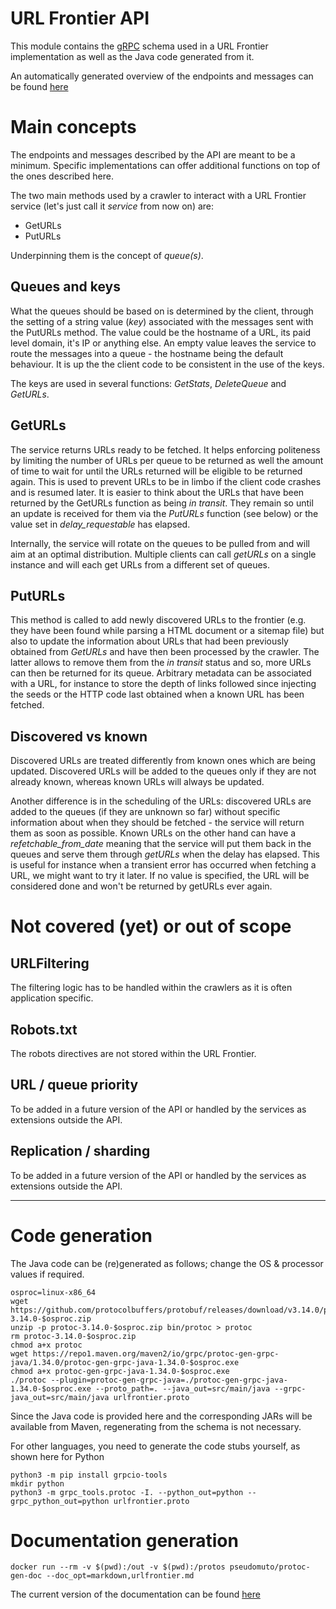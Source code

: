 # URL Frontier API

This module contains the [gRPC](https://grpc.io) schema used in a URL Frontier implementation as well as the Java code generated from it.

An automatically generated overview of the endpoints and messages can be found [here](urlfrontier.md)

# Main concepts

The endpoints and messages described by the API are meant to be a minimum. Specific implementations can offer additional functions on top of the ones described here.

The two main methods used by a crawler to interact with a URL Frontier service (let's just call it _service_ from now on) are:
- GetURLs
- PutURLs

Underpinning them is the concept of *queue(s)*.

## Queues and keys

What the queues should be based on is determined by the client, through the setting of a string value (_key_) associated with the messages sent with the PutURLs method. The value could be the hostname of a URL, its paid level domain, it's IP or anything else. An empty value leaves the service to route the messages into a queue - the hostname being the default behaviour. It is up the the client code to be consistent in the use of the keys.

The keys are used in several functions: _GetStats_, _DeleteQueue_ and _GetURLs_.

## GetURLs

The service returns URLs ready to be fetched. It helps enforcing politeness by limiting the number of URLs per queue to be returned as well the amount of time to wait for until the URLs returned will be eligible to be returned again. This is used to prevent URLs to be in limbo if the client code crashes and is resumed later. It is easier to think about the URLs that have been returned by the GetURLs function as being _in transit_. They remain so until an update is received for them via the *PutURLs* function (see below) or the value set in *delay_requestable* has elapsed.

Internally, the service will rotate on the queues to be pulled from and will aim at an optimal distribution. Multiple clients can call _getURLs_ on a single instance and will each get URLs from a different set of queues.

## PutURLs

This method is called to add newly discovered URLs to the frontier (e.g. they have been found while parsing a HTML document or a sitemap file) but also to update the information about URLs that had been previously obtained from *GetURLs* and have then been processed by the crawler. The latter allows to remove them from the _in transit_ status and so, more URLs can then be returned for its queue. Arbitrary metadata can be associated with a URL, for instance to store the depth of links followed since injecting the seeds or the HTTP code last obtained when a known URL has been fetched.

## Discovered vs known

Discovered URLs are treated differently from known ones which are being updated. Discovered URLs will be added to the queues only if they are not already known, whereas known URLs will always be updated.

Another difference is in the scheduling of the URLs: discovered URLs are added to the queues (if they are unknown so far) without specific information about when they should be fetched - the service will return them as soon as possible. Known URLs on the other hand can have a _refetchable_from_date_ meaning that the service will put them back in the queues and serve them through _getURLs_ when the delay has elapsed. This is useful for instance when a transient error has occurred when fetching a URL, we might want to try it later. If no value is specified, the URL will be considered done and won't be returned by getURLs ever again.

# Not covered (yet) or out of scope

## URLFiltering
The filtering logic has to be handled within the crawlers as it is often application specific.

## Robots.txt
The robots directives are not stored within the URL Frontier.

## URL / queue priority
To be added in a future version of the API or handled by the services as extensions outside the API.

## Replication / sharding
To be added in a future version of the API or handled by the services as extensions outside the API.

--------------------------------------

# Code generation

The Java code can be (re)generated as follows; change the OS & processor values if required.

```
osproc=linux-x86_64
wget https://github.com/protocolbuffers/protobuf/releases/download/v3.14.0/protoc-3.14.0-$osproc.zip
unzip -p protoc-3.14.0-$osproc.zip bin/protoc > protoc
rm protoc-3.14.0-$osproc.zip
chmod a+x protoc
wget https://repo1.maven.org/maven2/io/grpc/protoc-gen-grpc-java/1.34.0/protoc-gen-grpc-java-1.34.0-$osproc.exe
chmod a+x protoc-gen-grpc-java-1.34.0-$osproc.exe
./protoc --plugin=protoc-gen-grpc-java=./protoc-gen-grpc-java-1.34.0-$osproc.exe --proto_path=. --java_out=src/main/java --grpc-java_out=src/main/java urlfrontier.proto
```

Since the Java code is provided here and the corresponding JARs will be available from Maven, regenerating from the schema is not necessary.

For other languages, you need to generate the code stubs yourself, as shown here for Python

```
python3 -m pip install grpcio-tools
mkdir python
python3 -m grpc_tools.protoc -I. --python_out=python --grpc_python_out=python urlfrontier.proto
```

# Documentation generation

``` docker run --rm -v $(pwd):/out -v $(pwd):/protos pseudomuto/protoc-gen-doc --doc_opt=markdown,urlfrontier.md ```

The current version of the documentation can be found [here](urlfrontier.md)

